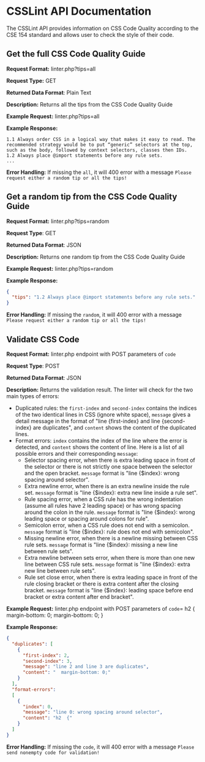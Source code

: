 # CSSLint API Documentation
The CSSLint API provides information on CSS Code Quality according to the CSE 154
standard and allows user to check the style of their code.

## Get the full CSS Code Quality Guide
**Request Format:** linter.php?tips=all

**Request Type:** GET

**Returned Data Format**: Plain Text

**Description:** Returns all the tips from the CSS Code Quality Guide

**Example Request:** linter.php?tips=all

**Example Response:**
```
1.1 Always order CSS in a logical way that makes it easy to read. The recommended strategy would be to put “generic” selectors at the top, such as the body, followed by context selectors, classes then IDs.
1.2 Always place @import statements before any rule sets.
...
```

**Error Handling:**
If missing the `all`, it will 400 error with a message `Please request either a random tip or all the tips!`

## Get a random tip from the CSS Code Quality Guide
**Request Format:** linter.php?tips=random

**Request Type**: GET

**Returned Data Format**: JSON

**Description:** Returns one random tip from the CSS Code Quality Guide

**Example Request:** linter.php?tips=random

**Example Response:**
```json
{
  "tips": "1.2 Always place @import statements before any rule sets."
}
```

**Error Handling:**
If missing the `random`, it will 400 error with a message `Please request either a random tip or all the tips!`

## Validate CSS Code
**Request Format:** linter.php endpoint with POST parameters of `code`

**Request Type**: POST

**Returned Data Format**: JSON

**Description:** Returns the validation result. The linter will check for the two main types of errors:
* Duplicated rules: the `first-index` and `second-index` contains the indices of the two identical lines in CSS (ignore white space), `message` gives a detail message in the format of "line {first-index} and line {second-index} are duplicates", and `content` shows the content of the duplicated lines.
* Format errors: `index` contains the index of the line where the error is detected, and `content` shows the content of line. Here is a list of all possible errors and their corresponding `message`:
  + Selector spacing error, when there is extra leading space in front of the selector or there is not strictly one space between the selector and the open bracket. `message` format is "line {$index}: wrong spacing around selector".
  + Extra newline error, when there is an extra newline inside the rule set. `message` format is "line {$index}: extra new line inside a rule set".
  + Rule spacing error, when a CSS rule has the wrong indentation (assume all rules have 2 leading space) or has wrong spacing around the colon in the rule. `message` format is "line {$index}: wrong leading space or spacing around colons for rule".
  + Semicolon error, when a CSS rule does not end with a semicolon. `message` format is "line {$index}: rule does not end with semicolon".
  + Missing newline error, when there is a newline missing between CSS rule sets. `message` format is "line {$index}: missing a new line between rule sets".
  + Extra newline between sets error, when there is more than one new line between CSS rule sets. `message` format is "line {$index}: extra new line between rule sets".
  + Rule set close error, when there is extra leading space in front of the rule closing bracket or there is extra content after the closing bracket. `message` format is "line {$index}: leading space before end bracket or extra content after end bracket".

**Example Request:** linter.php endpoint with POST parameters of
`code`=
h2  {
  margin-bottom: 0;
  margin-bottom: 0;
}

**Example Response:**
```json
{
  "duplicates": [
    {
      "first-index": 2,
      "second-index": 3,
      "message": "line 2 and line 3 are duplicates",
      "content": "  margin-bottom: 0;"
    }
  ],
  "format-errors":
  [
    {
      "index": 0,
      "message": "line 0: wrong spacing around selector",
      "content": "h2  {"
    }
  ]
}
```

**Error Handling:**
If missing the `code`, it will 400 error with a message `Please send nonempty code for validation!`
